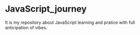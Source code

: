 # JavaScript_journey
It is my repository about JavaScript learning and pratice with full anticipation of vibes.
